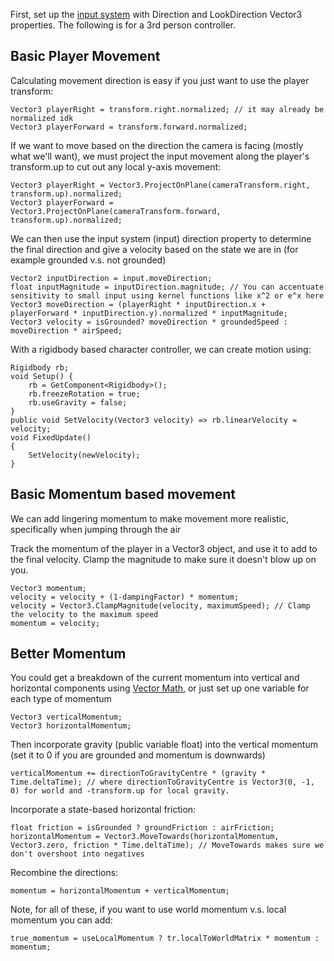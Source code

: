 First, set up the [input system](../ProjectSetup/README.md) with Direction and LookDirection Vector3 properties. The following is for a 3rd person controller. 

## Basic Player Movement
Calculating movement direction is easy if you just want to use the player transform:
```
Vector3 playerRight = transform.right.normalized; // it may already be normalized idk
Vector3 playerForward = transform.forward.normalized;
```
If we want to move based on the direction the camera is facing (mostly what we'll want), we must project the input movement along the player's transform.up to cut out any local y-axis movement:
```
Vector3 playerRight = Vector3.ProjectOnPlane(cameraTransform.right, transform.up).normalized;
Vector3 playerForward = Vector3.ProjectOnPlane(cameraTransform.forward, transform.up).normalized;
```
We can then use the input system (input) direction property to determine the final direction and give a velocity based on the state we are in (for example grounded v.s. not grounded)
```
Vector2 inputDirection = input.moveDirection; 
float inputMagnitude = inputDirection.magnitude; // You can accentuate sensitivity to small input using kernel functions like x^2 or e^x here
Vector3 moveDirection = (playerRight * inputDirection.x + playerForward * inputDirection.y).normalized * inputMagnitude;
Vector3 velocity = isGrounded? moveDirection * groundedSpeed : moveDirection * airSpeed;
```
With a rigidbody based character controller, we can create motion using:
```
Rigidbody rb;
void Setup() {
    rb = GetComponent<Rigidbody>();
    rb.freezeRotation = true;
    rb.useGravity = false;
}
public void SetVelocity(Vector3 velocity) => rb.linearVelocity = velocity;
void FixedUpdate()
{
    SetVelocity(newVelocity);
}
```
## Basic Momentum based movement

We can add lingering momentum to make movement more realistic, specifically when jumping through the air

Track the momentum of the player in a Vector3 object, and use it to add to the final velocity. Clamp the magnitude to make sure it doesn't blow up on you. 
```
Vector3 momentum; 
velocity = velocity + (1-dampingFactor) * momentum;
velocity = Vector3.ClampMagnitude(velocity, maximumSpeed); // Clamp the velocity to the maximum speed
momentum = velocity; 
```

## Better Momentum

You could get a breakdown of the current momentum into vertical and horizontal components using [Vector Math](https://github.com/adammyhre/Advanced-Player-Controller/blob/master/Assets/_Project/Scripts/PlayerController/VectorMath.cs), or just set up one variable for each type of momentum
```
Vector3 verticalMomentum;
Vector3 horizontalMomentum;
```
Then incorporate gravity (public variable float) into the vertical momentum (set it to 0 if you are grounded and momentum is downwards)
```
verticalMomentum += directionToGravityCentre * (gravity * Time.deltaTime); // where directionToGravityCentre is Vector3(0, -1, 0) for world and -transform.up for local gravity.
```
Incorporate a state-based horizontal friction:
```
float friction = isGrounded ? groundFriction : airFriction;
horizontalMomentum = Vector3.MoveTowards(horizontalMomentum, Vector3.zero, friction * Time.deltaTime); // MoveTowards makes sure we don't overshoot into negatives
```
Recombine the directions:
```
momentum = horizontalMomentum + verticalMomentum;
```
Note, for all of these, if you want to use world momentum v.s. local momentum you can add:
```
true_momentum = useLocalMomentum ? tr.localToWorldMatrix * momentum : momentum;
```
